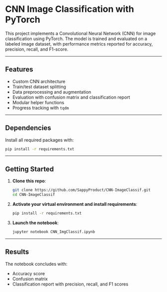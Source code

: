 # CNN Image Classification with PyTorch

This project implements a Convolutional Neural Network (CNN) for image classification using PyTorch. The model is trained and evaluated on a labeled image dataset, with performance metrics reported for accuracy, precision, recall, and F1-score.

---

## Features

- Custom CNN architecture  
- Train/test dataset splitting  
- Data preprocessing and augmentation  
- Evaluation with confusion matrix and classification report  
- Modular helper functions  
- Progress tracking with `tqdm`  

---

## Dependencies

Install all required packages with:

```bash
pip install -r requirements.txt
```

---

## Getting Started

1. **Clone this repo**:
   ```bash
   git clone https://github.com/SappyProduct/CNN-ImageClassif.git
   cd CNN-ImageClassif
   ```

2. **Activate your virtual environment and install requirements**:
   ```bash
   pip install -r requirements.txt
   ```

3. **Launch the notebook**:
   ```bash
   jupyter notebook CNN_ImgClassif.ipynb
   ```

---

## Results

The notebook concludes with:

- Accuracy score  
- Confusion matrix  
- Classification report with precision, recall, and F1 scores  


